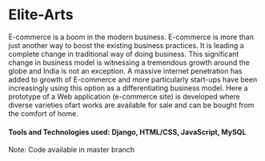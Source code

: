 # Elite-Arts

E-commerce is a boom in the modern business. E-commerce is more than just another way to boost the existing business practices. It is leading a complete change in traditional way of doing business. This significant change in business model is witnessing a tremendous growth around the globe and India is not an exception. A massive internet penetration has added to growth of E-commerce and more particularly start-ups have been increasingly using this option as a differentiating business model. 
Here a prototype of a Web application (e-commerce site) is developed where diverse varieties ofart works are available for sale and can be bought from the comfort of home.
#### Tools and Technologies used: Django, HTML/CSS, JavaScript, MySQL

Note: Code available in master branch
